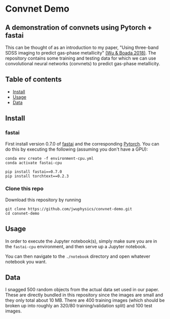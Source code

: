 # Convnet Demo
## A demonstration of convnets using Pytorch + fastai

This can be thought of as an introduction to my paper, "Using 
three-band SDSS imaging to predict gas-phase metallicity" 
[(Wu & Boada 2018)](https://arxiv.org/abs/1810.12913). 
The repository contains some training and testing data
for which we can use convolutional neural networks (convnets)
to predict gas-phase metallicity.

## Table of contents
- [Install](#install)
- [Usage](#usage)
- [Data](#data)

## Install

### fastai

First install version 0.7.0 of [fastai](https://github.com/fastai/fastai)
and the corresponding [Pytorch](https://pytorch.org/). You can do this
by executing the following (assuming you don't have a GPU):

```
conda env create -f environment-cpu.yml
conda activate fastai-cpu

pip install fastai==0.7.0
pip install torchtext==0.2.3
```

### Clone this repo

Download this repository by running
```
git clone https://github.com/jwuphysics/convnet-demo.git
cd convnet-demo
```

## Usage
In order to execute the Jupyter notebook(s), simply make sure you are in 
the `fastai-cpu` environment, and then serve up a Jupyter notebook.

You can then navigate to the `./notebook` directory and open whatever
notebook you want.

## Data
I snagged 500 random objects from the actual data set used in our paper. 
These are directly bundled in this repository since the images are small 
and they only total about 10 MB. There are 400 training images (which 
should be broken up into roughly an 320/80 training/validation split) 
and 100 test images.
